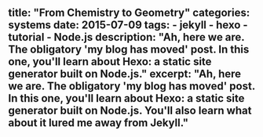 title: "From Chemistry to Geometry"
categories: systems
date: 2015-07-09
tags:
    - jekyll
    - hexo
    - tutorial
    - Node.js
description: "Ah, here we are. The obligatory 'my blog has moved' post. In this one, you'll learn about Hexo: a static site generator built on Node.js."
excerpt: "Ah, here we are. The obligatory 'my blog has moved' post. In this one, you'll learn about Hexo: a static site generator built on Node.js. You'll also learn what about it lured me away from Jekyll."
---
